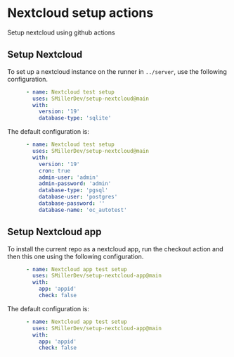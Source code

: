 # Nextcloud setup actions

Setup nextcloud using github actions

## Setup Nextcloud
To set up a nextcloud instance on the runner in `../server`, use the following configuration.
```yaml
      - name: Nextcloud test setup
        uses: SMillerDev/setup-nextcloud@main
        with:
          version: '19'
          database-type: 'sqlite'
```

The default configuration is:
```yaml
      - name: Nextcloud test setup
        uses: SMillerDev/setup-nextcloud@main
        with:
          version: '19'
          cron: true
          admin-user: 'admin'
          admin-password: 'admin'
          database-type: 'pgsql'
          database-user: 'postgres'
          database-password: ''
          database-name: 'oc_autotest'
```

## Setup Nextcloud app

To install the current repo as a nextcloud app, run the checkout action and then this one using the following configuration.
```yaml
      - name: Nextcloud app test setup
        uses: SMillerDev/setup-nextcloud-app@main
        with:
          app: 'appid'
          check: false
```

The default configuration is:
```yaml
      - name: Nextcloud app test setup
        uses: SMillerDev/setup-nextcloud-app@main
        with:
          app: 'appid'
          check: false
```